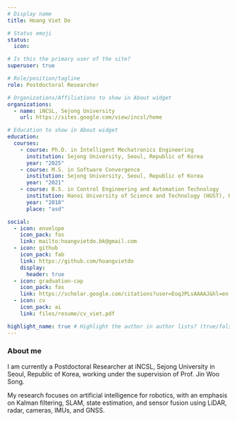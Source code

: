```yaml
---
# Display name
title: Hoang Viet Do

# Status emoji
status:
  icon:

# Is this the primary user of the site?
superuser: true

# Role/position/tagline
role: Postdoctoral Researcher

# Organizations/Affiliations to show in About widget
organizations:
  - name: iNCSL, Sejong University
    url: https://sites.google.com/view/incsl/home

# Education to show in About widget
education:
  courses:
    - course: Ph.D. in Intelligent Mechatronics Engineering
      institution: Sejong University, Seoul, Republic of Korea
      year: "2025"
    - course: M.S. in Software Convergence
      institution: Sejong University, Seoul, Republic of Korea
      year: "2021"
    - course: B.S. in Control Engineering and Automation Technology
      institution: Hanoi University of Science and Technology (HUST), Hanoi, Vietnam
      year: "2018"
      place: "asd"

social:
  - icon: envelope
    icon_pack: fas
    link: mailto:hoangvietdo.bk@gmail.com
  - icon: github
    icon_pack: fab
    link: https://github.com/hoangvietdo
    display:
      header: true
  - icon: graduation-cap
    icon_pack: fas
    link: https://scholar.google.com/citations?user=EoqJPLsAAAAJ&hl=en
  - icon: cv
    icon_pack: ai
    link: files/resume/cv_viet.pdf

highlight_name: true # Highlight the author in author lists? (true/false)
---
```


### About me ##

I am currently a Postdoctoral Researcher at iNCSL, Sejong University in Seoul, Republic of Korea, working under the supervision of Prof. Jin Woo Song.

My research focuses on artificial intelligence for robotics, with an emphasis on Kalman filtering, SLAM, state estimation, and sensor fusion using LiDAR, radar, cameras, IMUs, and GNSS.